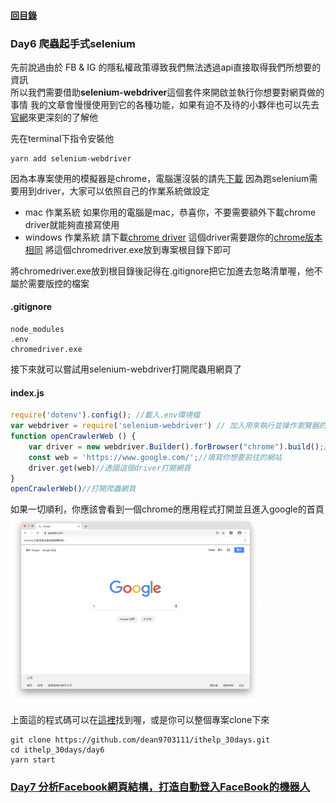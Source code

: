 #### [回目錄](../README.md)
### Day6 爬蟲起手式selenium

先前說過由於 FB & IG 的隱私權政策導致我們無法透過api直接取得我們所想要的資訊  
所以我們需要借助**selenium-webdriver**這個套件來開啟並執行你想要對網頁做的事情
我的文章會慢慢使用到它的各種功能，如果有迫不及待的小夥伴也可以先去[官網](https://www.selenium.dev/documentation/en/)來更深刻的了解他  

先在terminal下指令安裝他  
```
yarn add selenium-webdriver
```
因為本專案使用的模擬器是chrome，電腦還沒裝的請先[下載](https://www.google.com/intl/zh-TW/chrome/)
因為跑selenium需要用到driver，大家可以依照自己的作業系統做設定
+ mac 作業系統
    如果你用的電腦是mac，恭喜你，不要需要額外下載chrome driver就能夠直接寫使用  
+ windows 作業系統
    請下載[chrome driver](http://chromedriver.storage.googleapis.com/index.html)
    這個driver需要跟你的[chrome版本相同](chrome://settings/help)
    將這個chromedriver.exe放到專案根目錄下即可

將chromedriver.exe放到根目錄後記得在.gitignore把它加進去忽略清單喔，他不屬於需要版控的檔案
#### .gitignore
```
node_modules
.env
chromedriver.exe
```

接下來就可以嘗試用selenium-webdriver打開爬蟲用網頁了
#### index.js
```js
require('dotenv').config(); //載入.env環境檔
var webdriver = require('selenium-webdriver') // 加入用來執行並操作瀏覽器的套件
function openCrawlerWeb () {
    var driver = new webdriver.Builder().forBrowser("chrome").build();// 建立這個broswer的類型
    const web = 'https://www.google.com/';//填寫你想要前往的網站
    driver.get(web)//透國這個driver打開網頁
}
openCrawlerWeb()//打開爬蟲網頁
```
如果一切順利，你應該會看到一個chrome的應用程式打開並且進入google的首頁  
<img src="./article_img/chrome.png" width="400" height="300"/>


上面這的程式碼可以在[這裡](https://github.com/dean9703111/ithelp_30days)找到喔，或是你可以整個專案clone下來
```
git clone https://github.com/dean9703111/ithelp_30days.git
cd ithelp_30days/day6
yarn start
```
### [Day7 分析Facebook網頁結構，打造自動登入FaceBook的機器人](../day7/README.md)